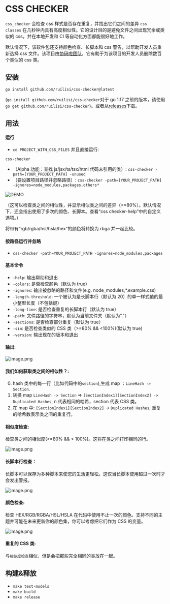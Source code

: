 # CSS CHECKER

`css_checker` 会检查 css 样式是否存在重复，并找出它们之间的差异 `css classes` 在几秒钟内具有高度相似性。它的设计目的是避免文件之间出现冗余或类似的 css，并在本地开发和 CI 等自动化方面都能很好地工作。

默认情况下，该软件包还支持颜色检查、长脚本和 css 警告，以帮助开发人员重新选择 css 文件。该项目由[协码啦团队](`https://xiemala.com`)，它有助于为该项目的开发人员删除数百个类似的 css 类。

## 安装

```
go install github.com/ruilisi/css-checker@latest
```

(`go install github.com/ruilisi/css-checker`对于 go 1.17 之前的版本，请使用 `go get github.com/ruilisi/css-checker`)。或者从[releases](https://github.com/ruilisi/css-checker/releases)下载。

## 用法

#### 运行

- `cd PROJECT_WITH_CSS_FILES` 并且直接运行:

```
css-checker
```

- （Alpha 功能：查找 js/jsx/ts/tsx/html 代码未引用的类）: `css-checker -path=[YOUR_PROJECT_PATH] -unused`
- （要设置项目路径并忽略路径）: `css-checker -path=[YOUR_PROJECT_PATH] -ignores=node_modules,packages,others*`

![DEMO](https://assets.ruilisi.com/css-checker-demo.gif)

（这可以检查类之间的相似性，并显示相似类之间的差异（>=80%）。默认情况下，还会指出使用了多次的颜色、长脚本。查看“css checker-help”中的自定义选项。）

将带有“rgb/rgba/hsl/hsla/hex”的颜色将转换为 rbga 并一起比较。

#### 按路径运行并忽略

- `css-checker -path=YOUR_PROJECT_PATH -ignores=node_modules,packages`

#### 基本命令

- `-help`: 输出帮助和退出
- `-colors`: 是否检查颜色（默认为 true）
- `-ignores`: 输出被忽略的路径和文件(e.g. node_modules,\*.example.css)
- `-length-threshold`: 一个被认为是长脚本行（默认为 20）的单一样式值的最小整型长度（不包括键）
- `-long-line`: 是否检查重复的长脚本行（默认为 true）
- `-path`: 文件路径的字符串，默认为当前文件夹（默认为"."）
- `-sections`: 是否检查部分重复（默认为 true）
- `-sim`: 是否检查类似的 CSS 类（>=80% && <100%)(默认为 true)
- `-version`: 输出现在的版本和退出

#### 输出:

![image.png](https://assets.ruilisi.com/t=yDNXWrmyg+V6mUzCAG7A==)

#### 我们如何获取类之间的相似性？:

0. hash 类中的每一行（比如代码中的`section`),生成 map ：`LineHash -> Section`.
1. 转换 map `LineHash -> Section` => `[SectionIndex1][SectionIndex2] -> Duplicated Hashes`, n 代表相同的哈希，section 代表 CSS 类。
2. 在 map 中: `[SectionIndex1][SectionIndex2]` -> `Duplicated Hashes`, 重复的哈希数表示类之间的重复行。

#### 相似度检查:

检查类之间的相似度(>=80% && < 100%)。这将在类之间打印相同的行。

![image.png](https://assets.ruilisi.com/bzljM=P4Mz+dmtHKNvdHtg==)

#### 长脚本行检查：

长脚本可以保存为多种脚本来使您的生活更轻松。这仅当长脚本使用超过一次时才会发出警报。

![image.png](https://assets.ruilisi.com/5bdqZTuLTzJCaGSynA7+2w==)

#### 颜色检查:

检查 HEX/RGB/RGBA/HSL/HSLA 在代码中使用不止一次的颜色。支持不同的主题并可能在未来更新你的颜色集，你可以考虑把它们作为 CSS 的变量。

![image.png](https://assets.ruilisi.com/iqmnGQHwglb+pxE3kr3L1Q==)

#### 重复的 CSS 类:

与`相似度检查`相似，但是会把那些完全相同的类放在一起。

## 构建&释放

- `make test-models`
- `make build`
- `make release`
